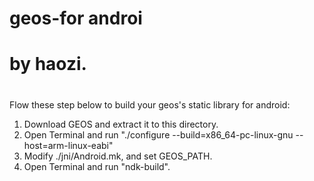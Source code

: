 # geos-for androi
# by haozi.
#

Flow these step below to build your geos's static library for android:

1. Download GEOS and extract it to this directory.
2. Open Terminal and run "./configure --build=x86_64-pc-linux-gnu --host=arm-linux-eabi"
3. Modify ./jni/Android.mk, and set GEOS_PATH.
4. Open Terminal and run "ndk-build".
